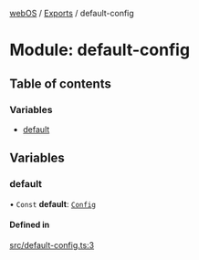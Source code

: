 [webOS](../README.md) / [Exports](../modules.md) / default-config

# Module: default-config

## Table of contents

### Variables

- [default](default_config.md#default)

## Variables

### default

• `Const` **default**: [`Config`](../interfaces/model.Config.md)

#### Defined in

[src/default-config.ts:3](https://github.com/Dabolus/webos-tv/blob/34d8c22/src/default-config.ts#L3)
